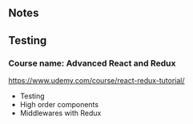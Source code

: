 ## Notes

## Testing

### Course name: Advanced React and Redux

https://www.udemy.com/course/react-redux-tutorial/

- Testing
- High order components
- Middlewares with Redux
